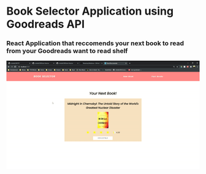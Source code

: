 # Book Selector Application using Goodreads API

### React Application that reccomends your next book to read from your Goodreads want to read shelf 



![GitHub Logo](wb.gif)
